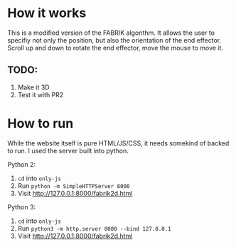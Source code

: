 # How it works
This is a modified version of the FABRIK algorithm. It allows the user to specifiy not only the position, but also the orientation of the end effector. Scroll up and down to rotate the end effector, move the mouse to move it.

## TODO:
1. Make it 3D
2. Test it with PR2

# How to run
While the website itself is pure HTML/JS/CSS, it needs somekind of backed to run. I used the server built into python.

Python 2:
1. `cd` into `only-js`
2. Run `python -m SimpleHTTPServer 8000`
3. Visit http://127.0.0.1:8000/fabrik2d.html

Python 3:
1. `cd` into `only-js`
2. Run `python3 -m http.server 8000 --bind 127.0.0.1`
3. Visit http://127.0.0.1:8000/fabrik2d.html
